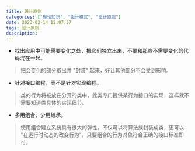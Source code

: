 ```yaml
---
title: 设计原则
categories: ["理论知识", "设计模式", "设计原则"]
date: 2023-02-14 12:07:57
tags: 设计原则
description: 
---
```

* 找出应用中可能需要变化之处，把它们独立出来，不要和那些不需要变化的代码混在一起。
>把会变化的部分取出并 "封装" 起来，好让其他部分不会受到影响。

* 针对接口编程，而不是针对实现编程。
> 类的行为将被放在分开的类中，此类专门提供某行为接口的实现，这样就不需要知道类具体的实现细节。

* 多用组合，少用继承。
>使用组合建立系统具有很大的弹性，不仅可以将算法族封装成类，更可以 "在运行时动态的改变行为"，只要组合的行为对象符合正确的接口标准即可。